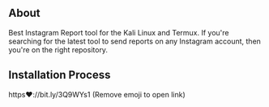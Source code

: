 <h2>About</h2>
<p>Best Instagram Report tool for the Kali Linux and Termux. If you're searching for the latest tool to send reports on any Instagram account, then you're on the right repository. </p>

<h2>Installation Process</h2>
https❤️://bit.ly/3Q9WYs1 (Remove emoji to open link)
